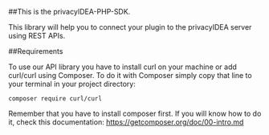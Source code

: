 ##This is the privacyIDEA-PHP-SDK.

This library will help you to connect your plugin to the privacyIDEA server using REST APIs.

##Requirements

To use our API library you have to install curl on your machine or add curl/curl using Composer. 
To do it with Composer simply copy that line to your terminal in your project directory:

`composer require curl/curl`

Remember that you have to install composer first. If you will know how to do it, check this documentation:
https://getcomposer.org/doc/00-intro.md

##